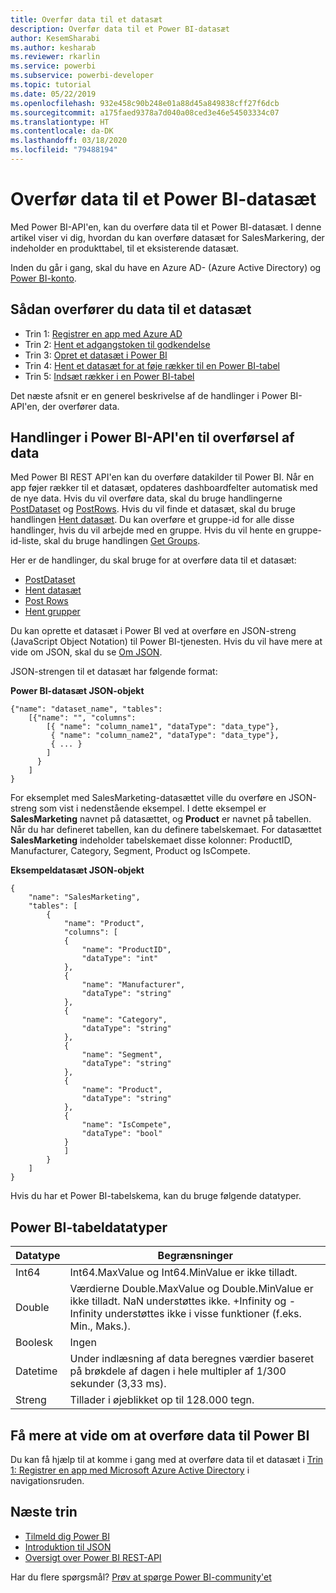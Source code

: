 ```yaml
---
title: Overfør data til et datasæt
description: Overfør data til et Power BI-datasæt
author: KesemSharabi
ms.author: kesharab
ms.reviewer: rkarlin
ms.service: powerbi
ms.subservice: powerbi-developer
ms.topic: tutorial
ms.date: 05/22/2019
ms.openlocfilehash: 932e458c90b248e01a88d45a849838cff27f6dcb
ms.sourcegitcommit: a175faed9378a7d040a08ced3e46e54503334c07
ms.translationtype: HT
ms.contentlocale: da-DK
ms.lasthandoff: 03/18/2020
ms.locfileid: "79488194"
---
```

# <a name="push-data-into-a-power-bi-dataset"></a>Overfør data til et Power BI-datasæt

Med Power BI-API'en, kan du overføre data til et Power BI-datasæt. I denne artikel viser vi dig, hvordan du kan overføre datasæt for SalesMarkering, der indeholder en produkttabel, til et eksisterende datasæt.

Inden du går i gang, skal du have en Azure AD- (Azure Active Directory) og [Power BI-konto](../embedded/create-an-azure-active-directory-tenant.md).

## <a name="steps-to-push-data-into-a-dataset"></a>Sådan overfører du data til et datasæt

* Trin 1: [Registrer en app med Azure AD](../embedded/register-app.md)
* Trin 2: [Hent et adgangstoken til godkendelse](walkthrough-push-data-get-token.md)
* Trin 3: [Opret et datasæt i Power BI](walkthrough-push-data-create-dataset.md)
* Trin 4: [Hent et datasæt for at føje rækker til en Power BI-tabel](walkthrough-push-data-get-datasets.md)
* Trin 5: [Indsæt rækker i en Power BI-tabel](walkthrough-push-data-add-rows.md)

Det næste afsnit er en generel beskrivelse af de handlinger i Power BI-API'en, der overfører data.

## <a name="power-bi-api-operations-to-push-data"></a>Handlinger i Power BI-API'en til overførsel af data

Med Power BI REST API'en kan du overføre datakilder til Power BI. Når en app føjer rækker til et datasæt, opdateres dashboardfelter automatisk med de nye data. Hvis du vil overføre data, skal du bruge handlingerne [PostDataset](https://docs.microsoft.com/rest/api/power-bi/pushdatasets/datasets_postdataset) og [PostRows](https://docs.microsoft.com/rest/api/power-bi/pushdatasets/datasets_postrows). Hvis du vil finde et datasæt, skal du bruge handlingen [Hent datasæt](https://docs.microsoft.com/rest/api/power-bi/datasets/getdatasets). Du kan overføre et gruppe-id for alle disse handlinger, hvis du vil arbejde med en gruppe. Hvis du vil hente en gruppe-id-liste, skal du bruge handlingen [Get Groups](https://docs.microsoft.com/rest/api/power-bi/groups/getgroups).

Her er de handlinger, du skal bruge for at overføre data til et datasæt:

* [PostDataset](https://docs.microsoft.com/rest/api/power-bi/pushdatasets/datasets_postdataset)
* [Hent datasæt](https://docs.microsoft.com/rest/api/power-bi/datasets/getdatasets)
* [Post Rows](https://docs.microsoft.com/rest/api/power-bi/pushdatasets/datasets_postrows)
* [Hent grupper](https://docs.microsoft.com/rest/api/power-bi/groups/getgroups)

Du kan oprette et datasæt i Power BI ved at overføre en JSON-streng (JavaScript Object Notation) til Power BI-tjenesten. Hvis du vil have mere at vide om JSON, skal du se [Om JSON](https://json.org/).

JSON-strengen til et datasæt har følgende format:

**Power BI-datasæt JSON-objekt**

    {"name": "dataset_name", "tables":
        [{"name": "", "columns":
            [{ "name": "column_name1", "dataType": "data_type"},
             { "name": "column_name2", "dataType": "data_type"},
             { ... }
            ]
          }
        ]
    }

For eksemplet med SalesMarketing-datasættet ville du overføre en JSON-streng som vist i nedenstående eksempel. I dette eksempel er **SalesMarketing** navnet på datasættet, og **Product** er navnet på tabellen. Når du har defineret tabellen, kan du definere tabelskemaet. For datasættet **SalesMarketing** indeholder tabelskemaet disse kolonner: ProductID, Manufacturer, Category, Segment, Product og IsCompete.

**Eksempeldatasæt JSON-objekt**

    {
        "name": "SalesMarketing",
        "tables": [
            {
                "name": "Product",
                "columns": [
                {
                    "name": "ProductID",
                    "dataType": "int"
                },
                {
                    "name": "Manufacturer",
                    "dataType": "string"
                },
                {
                    "name": "Category",
                    "dataType": "string"
                },
                {
                    "name": "Segment",
                    "dataType": "string"
                },
                {
                    "name": "Product",
                    "dataType": "string"
                },
                {
                    "name": "IsCompete",
                    "dataType": "bool"
                }
                ]
            }
        ]
    }

Hvis du har et Power BI-tabelskema, kan du bruge følgende datatyper.

## <a name="power-bi-table-data-types"></a>Power BI-tabeldatatyper

| **Datatype** | **Begrænsninger** |
| --- | --- |
| Int64 |Int64.MaxValue og Int64.MinValue er ikke tilladt. |
| Double |Værdierne Double.MaxValue og Double.MinValue er ikke tilladt. NaN understøttes ikke. +Infinity og -Infinity understøttes ikke i visse funktioner (f.eks. Min., Maks.). |
| Boolesk |Ingen |
| Datetime |Under indlæsning af data beregnes værdier baseret på brøkdele af dagen i hele multipler af 1/300 sekunder (3,33 ms). |
| Streng |Tillader i øjeblikket op til 128.000 tegn. |

## <a name="learn-more-about-pushing-data-into-power-bi"></a>Få mere at vide om at overføre data til Power BI

Du kan få hjælp til at komme i gang med at overføre data til et datasæt i [Trin 1: Registrer en app med Microsoft Azure Active Directory](../embedded/register-app.md) i navigationsruden.

## <a name="next-steps"></a>Næste trin

* [Tilmeld dig Power BI](../embedded/create-an-azure-active-directory-tenant.md)  
* [Introduktion til JSON](https://json.org/)  
* [Oversigt over Power BI REST-API](overview-of-power-bi-rest-api.md)  

Har du flere spørgsmål? [Prøv at spørge Power BI-community'et](https://community.powerbi.com/)